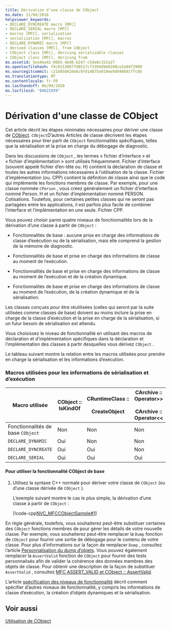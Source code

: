 ```yaml
---
title: Dérivation d'une classe de CObject
ms.date: 11/04/2016
helpviewer_keywords:
- DECLARE_DYNCREATE macro [MFC]
- DECLARE_SERIAL macro [MFC]
- macros [MFC], serialization
- serialization [MFC], macros
- DECLARE_DYNAMIC macro [MFC]
- derived classes [MFC], from CObject
- CObject class [MFC], deriving serializable classes
- CObject class [MFC], deriving from
ms.assetid: 5ea4ea41-08b5-4bd8-b247-c5de8c152a27
ms.openlocfilehash: f4c01538877d8517cf3394d9e0108ce3a9df2900
ms.sourcegitcommit: c21b05042debc97d14875e019ee9d698691ffc0b
ms.translationtype: MT
ms.contentlocale: fr-FR
ms.lasthandoff: 06/09/2020
ms.locfileid: "84621939"
---
```

# <a name="deriving-a-class-from-cobject"></a>Dérivation d'une classe de CObject

Cet article décrit les étapes minimales nécessaires pour dériver une classe de [CObject](reference/cobject-class.md). `CObject`D’autres Articles de classe décrivent les étapes nécessaires pour tirer parti de `CObject` fonctionnalités spécifiques, telles que la sérialisation et la prise en charge du débogage de diagnostic.

Dans les discussions de `CObject` , les termes « fichier d’interface » et « fichier d’implémentation » sont utilisés fréquemment. Fichier d’interface (souvent appelé fichier d’en-tête ou. H) contient la déclaration de classe et toutes les autres informations nécessaires à l’utilisation de la classe. Fichier d’implémentation (ou. CPP) contient la définition de classe ainsi que le code qui implémente les fonctions membres de classe. Par exemple, pour une classe nommée `CPerson` , vous créez généralement un fichier d’interface nommé Person. H et un fichier d’implémentation nommé PERSON. Cotisations. Toutefois, pour certaines petites classes qui ne seront pas partagées entre les applications, il est parfois plus facile de combiner l’interface et l’implémentation en une seule. Fichier CPP.

Vous pouvez choisir parmi quatre niveaux de fonctionnalités lors de la dérivation d’une classe à partir de `CObject` :

- Fonctionnalités de base : aucune prise en charge des informations de classe d’exécution ou de la sérialisation, mais elle comprend la gestion de la mémoire de diagnostic.

- Fonctionnalités de base et prise en charge des informations de classe au moment de l’exécution.

- Fonctionnalités de base et prise en charge des informations de classe au moment de l’exécution et de la création dynamique.

- Fonctionnalités de base et prise en charge des informations de classe au moment de l’exécution, de la création dynamique et de la sérialisation.

Les classes conçues pour être réutilisées (celles qui seront par la suite utilisées comme classes de base) doivent au moins inclure la prise en charge de la classe d’exécution et la prise en charge de la sérialisation, si un futur besoin de sérialisation est attendu.

Vous choisissez le niveau de fonctionnalité en utilisant des macros de déclaration et d’implémentation spécifiques dans la déclaration et l’implémentation des classes à partir desquelles vous dérivez `CObject` .

Le tableau suivant montre la relation entre les macros utilisées pour prendre en charge la sérialisation et les informations d’exécution.

### <a name="macros-used-for-serialization-and-run-time-information"></a>Macros utilisées pour les informations de sérialisation et d’exécution

|Macro utilisée|CObject :: IsKindOf|CRuntimeClass ::<br /><br /> CreateObject|CArchive :: Operator>><br /><br /> CArchive :: Operator<<|
|----------------|-----------------------|--------------------------------------|-------------------------------------------------------|
|Fonctionnalités de base `CObject`|Non|Non|Non|
|`DECLARE_DYNAMIC`|Oui|Non|Non|
|`DECLARE_DYNCREATE`|Oui|Oui|Non|
|`DECLARE_SERIAL`|Oui|Oui|Oui|

#### <a name="to-use-basic-cobject-functionality"></a>Pour utiliser la fonctionnalité CObject de base

1. Utilisez la syntaxe C++ normale pour dériver votre classe de `CObject` (ou d’une classe dérivée de `CObject` ).

   L’exemple suivant montre le cas le plus simple, la dérivation d’une classe à partir de `CObject` :

   [!code-cpp[NVC_MFCCObjectSample#1](codesnippet/cpp/deriving-a-class-from-cobject_1.h)]

En règle générale, toutefois, vous souhaiterez peut-être substituer certaines des `CObject` fonctions membres de pour gérer les détails de votre nouvelle classe. Par exemple, vous souhaiterez peut-être remplacer la `Dump` fonction de `CObject` pour fournir une sortie de débogage pour le contenu de votre classe. Pour plus d’informations sur la façon de remplacer `Dump` , consultez l’article [Personnalisation du dump d’objets](/previous-versions/visualstudio/visual-studio-2010/sc15kz85(v=vs.100)). Vous pouvez également remplacer la `AssertValid` fonction de `CObject` pour fournir des tests personnalisés afin de valider la cohérence des données membres des objets de classe. Pour obtenir une description de la façon de substituer `AssertValid` , consultez [MFC ASSERT_VALID et CObject :: AssertValid](reference/diagnostic-services.md#assert_valid).

L’article [spécification des niveaux de fonctionnalité](specifying-levels-of-functionality.md) décrit comment spécifier d’autres niveaux de fonctionnalité, y compris les informations de classe d’exécution, la création d’objets dynamiques et la sérialisation.

## <a name="see-also"></a>Voir aussi

[Utilisation de CObject](using-cobject.md)
